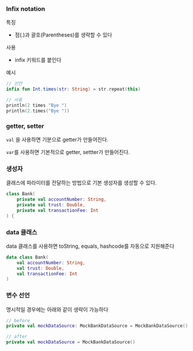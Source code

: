### Infix notation
특징
- 점(.)과 괄호(Parentheses)를 생략할 수 있다

사용
- infix 키워드를 붙인다

예시
```kotlin
// 선언
infix fun Int.times(str: String) = str.repeat(this)

// 사용
println(2 times "Bye ")
println(2.times("Bye "))
```

### getter, setter
`val` 을 사용하면 기분으로 getter가 만들어진다.

`var`를 사용하면 기본적으로 getter, settter가 만들어진다.

### 생성자
클래스에 파라미터를 전달하는 방법으로 기본 생성자를 생성할 수 있다.

```kt
class Bank(
    private val accountNumber: String,
    private val trust: Double,
    private val transactionFee: Int
) {
```

### data 클래스
data 클래스를 사용하면 toString, equals, hashcode를 자동으로 지원해준다

```kt
data class Bank(
    val accountNumber: String,
    val trust: Double,
    val transactionFee: Int
)
```

### 변수 선언
명시적일 경우에는 아래와 같이 생략이 가능하다
```kt
// before
private val mockDataSource: MockBankDataSource = MockBankDataSource()

// after
private val mockDataSource = MockBankDataSource()

```
